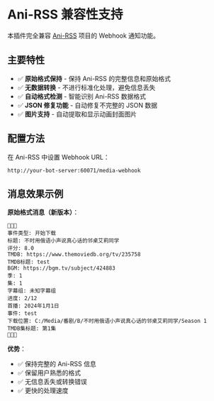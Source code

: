 # Ani-RSS 兼容性支持

本插件完全兼容 [Ani-RSS](https://github.com/wushuo894/ani-rss) 项目的 Webhook 通知功能。

## 主要特性

- ✅ **原始格式保持** - 保持 Ani-RSS 的完整信息和原始格式
- ✅ **无数据转换** - 不进行标准化处理，避免信息丢失
- ✅ **自动格式检测** - 智能识别 Ani-RSS 数据格式
- ✅ **JSON 修复功能** - 自动修复不完整的 JSON 数据
- ✅ **图片支持** - 自动提取和显示动画封面图片

## 配置方法

在 Ani-RSS 中设置 Webhook URL：
```
http://your-bot-server:60071/media-webhook
```

## 消息效果示例

**原始格式消息（新版本）**：
```
🎈🎈🎈
事件类型: 开始下载
标题: 不时用俄语小声说真心话的邻桌艾莉同学
评分: 8.0
TMDB: https://www.themoviedb.org/tv/235758
TMDB标题: test
BGM: https://bgm.tv/subject/424883
季: 1
集: 1
字幕组: 未知字幕组
进度: 2/12
首播: 2024年1月1日
事件: test
下载位置: C:/Media/番剧/B/不时用俄语小声说真心话的邻桌艾莉同学/Season 1
TMDB集标题: 第1集
🎈🎈🎈
```

**优势**：
- ✅ 保持完整的 Ani-RSS 信息
- ✅ 保留用户熟悉的格式
- ✅ 无信息丢失或转换错误
- ✅ 更快的处理速度
